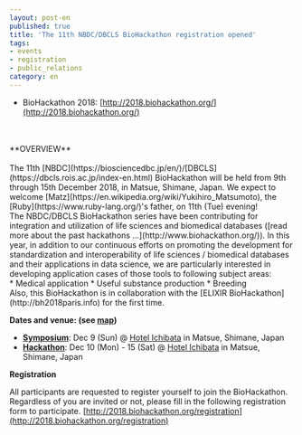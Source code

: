 ```yaml
---
layout: post-en
published: true
title: 'The 11th NBDC/DBCLS BioHackathon registration opened'
tags:
- events
- registration
- public_relations
category: en
---
```

* BioHackathon 2018: [http://2018.biohackathon.org/](http://2018.biohackathon.org/)
<br />
<br />
**OVERVIEW**
<br />
<br />
The 11th [NBDC](https://biosciencedbc.jp/en/)/[DBCLS](https://dbcls.rois.ac.jp/index-en.html) BioHackathon will be held from 9th through 15th December 2018, in Matsue, Shimane, Japan. We expect to welcome [Matz](https://en.wikipedia.org/wiki/Yukihiro_Matsumoto), the [Ruby](https://www.ruby-lang.org/)'s father, on 11th (Tue) evening!  
<br />
The NBDC/DBCLS BioHackathon series have been contributing for integration and utilization of life sciences and biomedical databases ([read more about the past hackathons ...](http://www.biohackathon.org/)). In this year, in addition to our continuous efforts on promoting the development for standardization and interoperability of life sciences / biomedical databases and their applications in data science, we are particularly interested in developing application cases of those tools to following subject areas:  
<br />
* Medical application
* Useful substance production
* Breeding  
<br />
Also, this BioHackathon is in collaboration with the [ELIXIR BioHackathon](http://bh2018paris.info) for the first time.  
<br />

**Dates and venue: (see [map](http://2018.biohackathon.org/venue))**
  
* **[Symposium](http://2018.biohackathon.org/symposium)**: Dec 9 (Sun) @ [Hotel Ichibata](https://www.ichibata.co.jp/hotel/) in Matsue, Shimane, Japan  
* **[Hackathon](http://2018.biohackathon.org/hackathon)**: Dec 10 (Mon) - 15 (Sat) @ [Hotel Ichibata](https://www.ichibata.co.jp/hotel/) in Matsue, Shimane, Japan

**Registration**

All participants are requested to register yourself to join the BioHackathon. Regardless of you are invited or not, please fill in the following registration form to participate.
[http://2018.biohackathon.org/registration](http://2018.biohackathon.org/registration)
